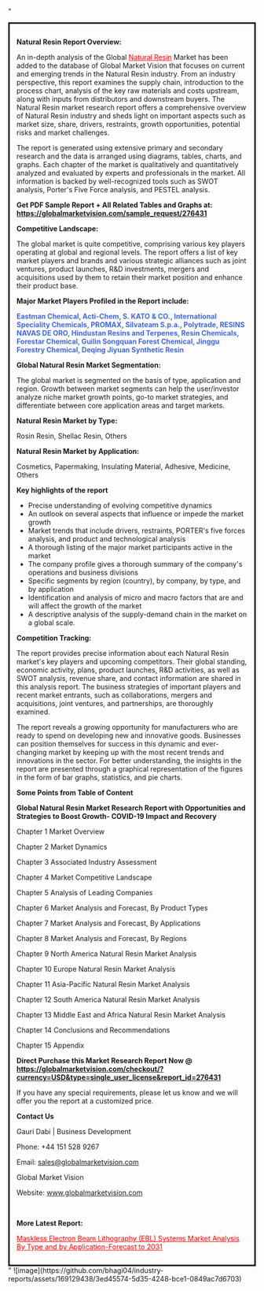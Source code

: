 "<div style='border: 3px solid black; padding: 1em;'>

<strong>Natural Resin Report Overview:</strong>

An in-depth analysis of the Global <a style='color: #ff0000;' href='https://globalmarketvision.com/reports/global-natural-resin-market/276431'>Natural Resin</a> Market has been added to the database of Global Market Vision that focuses on current and emerging trends in the Natural Resin industry. From an industry perspective, this report examines the supply chain, introduction to the process chart, analysis of the key raw materials and costs upstream, along with inputs from distributors and downstream buyers. The Natural Resin market research report offers a comprehensive overview of Natural Resin industry and sheds light on important aspects such as market size, share, drivers, restraints, growth opportunities, potential risks and market challenges.

The report is generated using extensive primary and secondary research and the data is arranged using diagrams, tables, charts, and graphs. Each chapter of the market is qualitatively and quantitatively analyzed and evaluated by experts and professionals in the market. All information is backed by well-recognized tools such as SWOT analysis, Porter's Five Force analysis, and PESTEL analysis.

<strong>Get PDF Sample Report + All Related Tables and Graphs at</strong><strong>:</strong><strong> <a style='color: #ff0000;' href='https://globalmarketvision.com/sample_request/276431?utm_source=linkedinPulse&utm_medium=SN&utm_campaign=SN'><strong>https://globalmarketvision.com/sample_request/276431</strong></a></strong>

<strong>Competitive Landscape:</strong>

The global market is quite competitive, comprising various key players operating at global and regional levels. The report offers a list of key market players and brands and various strategic alliances such as joint ventures, product launches, R&amp;D investments, mergers and acquisitions used by them to retain their market position and enhance their product base.

<strong>Major Market Players Profiled in the Report include:</strong>

<strong style='color: #4169e1;'>Eastman Chemical, Acti-Chem, S. KATO & CO., International Speciality Chemicals, PROMAX, Silvateam S.p.a., Polytrade, RESINS NAVAS DE ORO, Hindustan Resins and Terpenes, Resin Chemicals, Forestar Chemical, Guilin Songquan Forest Chemical, Jinggu Forestry Chemical, Deqing Jiyuan Synthetic Resin</strong>

<strong>Global Natural Resin Market Segmentation:</strong>

The global market is segmented on the basis of type, application and region. Growth between market segments can help the user/investor analyze niche market growth points, go-to market strategies, and differentiate between core application areas and target markets.

<strong>Natural Resin Market by Type</strong><strong>:</strong>

Rosin Resin, Shellac Resin, Others

<strong>Natural Resin Market by</strong><strong> Application:</strong>

Cosmetics, Papermaking, Insulating Material, Adhesive, Medicine, Others

<strong>Key highlights of the report</strong>
<ul>
  <li>Precise understanding of evolving competitive dynamics</li>
  <li>An outlook on several aspects that influence or impede the market growth</li>
  <li>Market trends that include drivers, restraints, PORTER's five forces analysis, and product and technological analysis</li>
  <li>A thorough listing of the major market participants active in the market</li>
  <li>The company profile gives a thorough summary of the company's operations and business divisions</li>
  <li>Specific segments by region (country), by company, by type, and by application</li>
  <li>Identification and analysis of micro and macro factors that are and will affect the growth of the market</li>
  <li>A descriptive analysis of the supply-demand chain in the market on a global scale.</li>
</ul>
<strong>Competition Tracking:</strong>

The report provides precise information about each Natural Resin market's key players and upcoming competitors. Their global standing, economic activity, plans, product launches, R&amp;D activities, as well as SWOT analysis, revenue share, and contact information are shared in this analysis report. The business strategies of important players and recent market entrants, such as collaborations, mergers and acquisitions, joint ventures, and partnerships, are thoroughly examined.

The report reveals a growing opportunity for manufacturers who are ready to spend on developing new and innovative goods. Businesses can position themselves for success in this dynamic and ever-changing market by keeping up with the most recent trends and innovations in the sector. For better understanding, the insights in the report are presented through a graphical representation of the figures in the form of bar graphs, statistics, and pie charts.

<strong>Some Points from Table of Content</strong>

<strong>Global Natural Resin Market Research Report with Opportunities and Strategies to Boost Growth- COVID-19 Impact and Recovery</strong>

Chapter 1 Market Overview

Chapter 2 Market Dynamics

Chapter 3 Associated Industry Assessment

Chapter 4 Market Competitive Landscape

Chapter 5 Analysis of Leading Companies

Chapter 6 Market Analysis and Forecast, By Product Types

Chapter 7 Market Analysis and Forecast, By Applications

Chapter 8 Market Analysis and Forecast, By Regions

Chapter 9 North America Natural Resin Market Analysis

Chapter 10 Europe Natural Resin Market Analysis

Chapter 11 Asia-Pacific Natural Resin Market Analysis

Chapter 12 South America Natural Resin Market Analysis

Chapter 13 Middle East and Africa Natural Resin Market Analysis

Chapter 14 Conclusions and Recommendations

Chapter 15 Appendix

<strong>Direct Purchase this Market Research Report Now @ <a style='color: #ff0000;' href='https://globalmarketvision.com/checkout/?currency=USD&type=single_user_license&report_id=276431?utm_source=linkedinPulse&utm_medium=SN&utm_campaign=SN'><strong>https://globalmarketvision.com/checkout/?currency=USD&type=single_user_license&report_id=276431</strong></a></strong>

If you have any special requirements, please let us know and we will offer you the report at a customized price.
<p id='ember58' class='ember-view reader-content-blocks__paragraph'><strong>Contact Us</strong></p>
<p id='ember59' class='ember-view reader-content-blocks__paragraph'>Gauri Dabi | Business Development</p>
<p id='ember60' class='ember-view reader-content-blocks__paragraph'>Phone: +44 151 528 9267</p>
Email: <a href='mailto:sales@globalmarketvision.com'>sales@globalmarketvision.com</a>

Global Market Vision

Website: <a href='http://www.globalmarketvision.com/'>www.globalmarketvision.com</a>

&nbsp;

<strong>More Latest Report:</strong>

<a style='color: #ff0000;' href='https://www.linkedin.com/pulse/maskless-electron-beam-lithography-ebl-systems-market-neha-more-n2vef?trackingId=wau0CMNnWflA%2FLV8%2FhX5rw%3D%3D&lipi=urn%3Ali%3Apage%3Ad_flagship3_profile_view_base_recent_activity_content_view%3BbGYM6eJFSy6QilYzzsPe9g%3D%3D'>Maskless Electron Beam Lithography (EBL) Systems Market Analysis By Type and by Application-Forecast to 2031</a>

</div>"
![image](https://github.com/bhagi04/industry-reports/assets/169129438/3ed45574-5d35-4248-bce1-0849ac7d6703)
